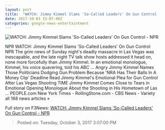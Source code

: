 ```yaml
---
layout: post
title:  "WATCH: Jimmy Kimmel Slams 'So-Called Leaders' On Gun Control - NPR"
date: 2017-10-03 15:07:00Z
categories: google-news-entertaintment
---
```


![WATCH: Jimmy Kimmel Slams 'So-Called Leaders' On Gun Control - NPR](https://media.npr.org/assets/img/2017/10/03/gettyimages-645658876_wide-47b5bc761a78dd2c2362259f5f2d47bc6ce6736e.jpg?s=1400)

NPR WATCH: Jimmy Kimmel Slams 'So-Called Leaders' On Gun Control NPR The grim news of Sunday night's deadly massacre in Las Vegas was inescapable, and the late night TV talk show hosts addressed it head on, none more forcefully than Jimmy Kimmel. In an emotional monologue, Kimmel, his voice quavering, told his ABC ... Angry Jimmy Kimmel Names Those Politicians Dodging Gun Problem Because 'NRA Has Their Balls In A Money Clip' Deadline Read Jimmy Kimmel's Emotional Plea for Gun Control After Las Vegas Shooting TIME Jimmy Kimmel Comes Close to Tears in Emotional Opening Monologue About the Shooting in His Hometown of Las ... PEOPLE.com New York Times - RollingStone.com - CBS News - Variety all 168 news articles »


Full story on F3News: [WATCH: Jimmy Kimmel Slams 'So-Called Leaders' On Gun Control - NPR](http://www.f3nws.com/n/cGDe3E)

> Posted on: Tuesday, October 3, 2017 3:07:00 PM
